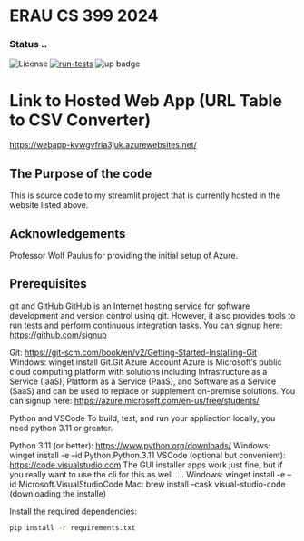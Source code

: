 # ERAU CS 399 2024 
### Status ..
![License](https://img.shields.io/badge/License-MIT-green.svg)
[![run-tests](../../actions/workflows/build_deploy.yml/badge.svg)](../../actions/workflows/build_deploy.yml)
![up badge](https://img.shields.io/website-up-down-green-red/http/webapp-kvwgvfria3juk.azurewebsites.net.svg)

# Link to Hosted Web App (URL Table to CSV Converter)
https://webapp-kvwgvfria3juk.azurewebsites.net/

## The Purpose of the code
This is source code to my streamlit project that is currently hosted in the website listed above.

## Acknowledgements
Professor Wolf Paulus for providing the initial setup of Azure.


## Prerequisites
git and GitHub
GitHub is an Internet hosting service for software development and version control using git. However, it also provides tools to run tests and perform continuous integration tasks. You can signup here: https://github.com/signup

Git: https://git-scm.com/book/en/v2/Getting-Started-Installing-Git Windows: winget install Git.Git
Azure Account
Azure is Microsoft’s public cloud computing platform with solutions including Infrastructure as a Service (IaaS), Platform as a Service (PaaS), and Software as a Service (SaaS) and can be used to replace or supplement on-premise solutions. You can signup here: https://azure.microsoft.com/en-us/free/students/

Python and VSCode
To build, test, and run your appliaction locally, you need python 3.11 or greater.

Python 3.11 (or better): https://www.python.org/downloads/ Windows: winget install -e –id Python.Python.3.11
VSCode (optional but convenient): https://code.visualstudio.com The GUI installer apps work just fine, but if you really want to use the cli for this as well …. Windows: winget install -e –id Microsoft.VisualStudioCode Mac: brew install –cask visual-studio-code (downloading the installe)

Install the required dependencies:
   ```bash
   pip install -r requirements.txt
